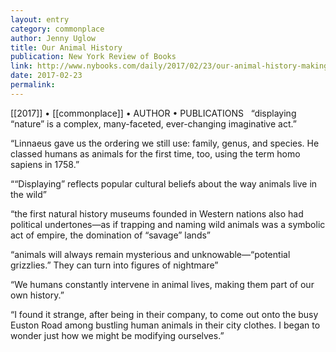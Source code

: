 ```yaml
---
layout: entry
category: commonplace
author: Jenny Uglow
title: Our Animal History
publication: New York Review of Books
link: http://www.nybooks.com/daily/2017/02/23/our-animal-history-making-nature/
date: 2017-02-23
permalink: 
---
```


[[2017]] • [[commonplace]] • AUTHOR • PUBLICATIONS 
 
“displaying “nature” is a complex, many-faceted, ever-changing imaginative act.”

“Linnaeus gave us the ordering we still use: family, genus, and species. He classed humans as animals for the first time, too, using the term homo sapiens in 1758.”

““Displaying” reflects popular cultural beliefs about the way animals live in the wild”

“the first natural history museums founded in Western nations also had political undertones—as if trapping and naming wild animals was a symbolic act of empire, the domination of “savage” lands”

“animals will always remain mysterious and unknowable—“potential grizzlies.” They can turn into figures of nightmare”

“We humans constantly intervene in animal lives, making them part of our own history.”

“I found it strange, after being in their company, to come out onto the busy Euston Road among bustling human animals in their city clothes. I began to wonder just how we might be modifying ourselves.”


